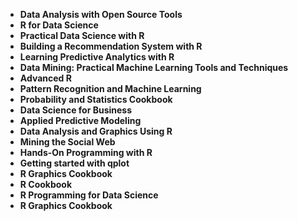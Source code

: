 <ul>
                               
<li><b><a target="_blank" href="https://github.com/manjunath5496/Git-Books/blob/master/git(2).pdf" style="text-decoration:none;">Data Analysis with Open Source Tools</a></b></li>
                                <li><b><a target="_blank" href="https://github.com/manjunath5496/Git-Books/blob/master/git(3).pdf" style="text-decoration:none;">R for Data Science</a></b></li>
                               
<li><b><a target="_blank" href="https://github.com/manjunath5496/Git-Books/blob/master/git(4).pdf" style="text-decoration:none;">Practical Data Science with R</a></b></li>
                                <li><b><a target="_blank" href="https://github.com/manjunath5496/Git-Books/blob/master/git(5).pdf" style="text-decoration:none;"> Building a Recommendation System with R </a></b></li>
                                
 <li><b><a target="_blank" href="https://github.com/manjunath5496/Git-Books/blob/master/git(6).pdf" style="text-decoration:none;">Learning Predictive Analytics with R</a></b></li>
                          
<li><b><a target="_blank" href="https://github.com/manjunath5496/Git-Books/blob/master/git(7).pdf" style="text-decoration:none;">Data Mining: Practical Machine Learning Tools and Techniques </a></b></li>
                                <li><b><a target="_blank" href="https://github.com/manjunath5496/Git-Books/blob/master/git(8).pdf" style="text-decoration:none;">Advanced R</a></b></li>
                                <li><b><a target="_blank" href="https://github.com/manjunath5496/Git-Books/blob/master/git(9).pdf" style="text-decoration:none;">Pattern Recognition and Machine Learning </a></b></li>
                                
 
        
<li><b><a target="_blank" href="https://github.com/manjunath5496/Git-Books/blob/master/git(11).pdf" style="text-decoration:none;">Probability and Statistics Cookbook </a></b></li>
                               
 <li><b><a target="_blank" href="https://github.com/manjunath5496/Git-Books/blob/master/git(13).pdf" style="text-decoration:none;">Data Science for Business</a></b></li> 
 
 
<li><b><a target="_blank" href="https://github.com/manjunath5496/Git-Books/blob/master/git(15).pdf" style="text-decoration:none;">Applied Predictive Modeling </a></b></li>

  
 <li><b><a target="_blank" href="https://github.com/manjunath5496/Git-Books/blob/master/git(16).pdf" style="text-decoration:none;">Data Analysis and Graphics Using R</a></b></li>
                                <li><b><a target="_blank" href="https://github.com/manjunath5496/Git-Books/blob/master/git(17).pdf" style="text-decoration:none;">Mining the Social Web </a></b></li>
                                
  <li><b><a target="_blank" href="https://github.com/manjunath5496/Git-Books/blob/master/git(18).pdf" style="text-decoration:none;">Hands-On Programming with R</a></b></li>
                                <li><b><a target="_blank" href="https://github.com/manjunath5496/Git-Books/blob/master/git(19).pdf" style="text-decoration:none;">Getting started with qplot </a></b></li>
         <li><b><a target="_blank" href="https://github.com/manjunath5496/Git-Books/blob/master/git(20).pdf" style="text-decoration:none;">R Graphics Cookbook </a></b></li>                                                           
                                
   <li><b><a target="_blank" href="https://github.com/manjunath5496/Git-Books/blob/master/git(21).pdf" style="text-decoration:none;">R Cookbook</a></b></li>
                                <li><b><a target="_blank" href="https://github.com/manjunath5496/Git-Books/blob/master/git(22).pdf" style="text-decoration:none;">R Programming for Data Science </a></b></li>
         <li><b><a target="_blank" href="https://github.com/manjunath5496/Git-Books/blob/master/git(23).pdf" style="text-decoration:none;">R Graphics Cookbook </a></b></li>                                  
                                
                                
                                
                                
                                
                                
 
 </ul>
